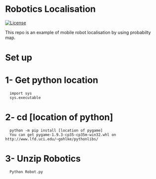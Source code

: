 # Robotics Localisation

[![License](https://img.shields.io/badge/license-Apache%202.0-blue.svg)](https://github.com/btrice/Robotics/blob/master/LICENSE)

This repo is an example of mobile robot  localisation by using probabilty map. 

# Set up

# 1- Get python location 
      import sys
      sys.executable 

# 2- cd [location of python]
      python -m pip install [location of pygame] 
      You can get pygame-1.9.3-cp35-cp35m-win32.whl on http://www.lfd.uci.edu/~gohlke/pythonlibs/ 
    
# 3- Unzip Robotics
      Python Robot.py
